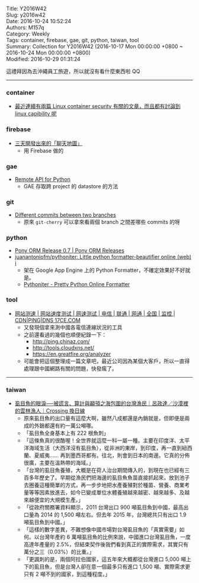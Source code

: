Title: Y2016W42  
Slug: y2016w42  
Date: 2016-10-24 10:52:24  
Authors: M157q  
Category: Weekly  
Tags: container, firebase, gae, git, python, taiwan, tool  
Summary: Collection for Y2016W42 (2016-10-17 Mon 00:00:00 +0800 ~ 2016-10-24 Mon 00:00:00 +0800)  
Modified: 2016-10-29 01:31:24  
  
  
這禮拜因為去沖繩員工旅遊，所以就沒有看什麼東西啦 QQ  
  
---  
  
### container  
  
+ [最近連續有兩篇 Linux container security 有關的文章，而且都有討論到 linux capibility 呢](http://rhelblog.redhat.com/2016/10/17/secure-your-containers-with-this-one-weird-trick/)  
  
  
### firebase  
  
+ [三天開發出來的「聊天地圖」](http://www.inside.com.tw/2016/10/17/livemaps)  
    + 用 Firebase 做的  
  
  
### gae  
  
+ [Remote API for Python](https://cloud.google.com/appengine/docs/python/tools/remoteapi)  
    + GAE 存取跨 project 的 datastore 的方法  
  
  
### git  
  
+ [Different commits between two branches](http://stackoverflow.com/questions/7566416/different-commits-between-two-branches)  
    + 原來 `git-cherry` 可以拿來看兩個 branch 之間差哪些 commits 的呀  
  
  
### python  
  
+ [Pony ORM Release 0.7 | Pony ORM Releases](https://blog.ponyorm.com/2016/10/12/pony-orm-release-0-7/)  
+ [juanantoniofm/pythoniter: Little python formatter-beautifier online (web) i](https://github.com/juanantoniofm/pythoniter)  
    + 架在 Google App Engine 上的 Python Formatter，不確定效果好不好就是。  
    + [Pythoniter - Pretty Python Online Formatter](http://pythoniter.appspot.com/)  
  
  
### tool  
  
+ [网站测速 | 网站速度测试 | 网速测试 | 电信 | 联通 | 网通 | 全国 | 监控 | CDN|PING|DNS 17CE.COM](http://17ce.com)  
    + 又發現個拿來測中國各電信連線狀況的工具  
    + 之前還看過的幾個也順便紀錄一下：  
        + <http://ping.chinaz.com/>  
        + <http://tools.cloudxns.net/>  
        + <https://en.greatfire.org/analyzer>  
    + 可能會把這個整理成一篇文章吧，最近公司因為某個大客戶，所以一直得處理跟中國網路有關的問題，快發瘋了。  
  
---  
  
### taiwan  
  
+ [虱目魚的眼淚──被謊言、算計與顢頇之海包圍的台灣漁民｜呂政達／沙漠裡的雲林漁人｜Crossing 換日線](http://www.cw.com.tw/blog/blogTopic.action?id=601&nid=7088&page=1)  
    + 原來虱目魚的出口量有這麼大啊，雖然八成都還是內銷就是，但即便是兩成的外銷都還有約一萬公噸哪。  
    + 「虱目魚全身基本上有 222 根魚刺」  
    + 「這條魚真的很酷喔！全世界就這麼一科一屬一種。主要在印度洋、太平洋海域生活（大西洋沒有虱目魚），從非洲的東岸，到印度，再一直到紐西蘭、夏威夷...... 再到墨西哥都有。往北，則會到日本的南邊。它真的分佈很廣，主要在溫熱帶的海域。」  
    + 「台灣的虱目魚養殖，大概是在荷人治台期間傳入的，到現在也已經有三百多年歷史了。早期從漁民們把海邊的虱目魚魚苗直接抓起來，放到池子去圈養這種簡單的方式，再一步步地把水產養殖對於種苗、營養、商業考量等等因素放進去，如今已變成單位水體養殖越來越密、越來越多、及越來越便宜的大規模生產。」  
    + 「從政府關務署資料顯示，2011 台灣出口 900 噸虱目魚到中國，最高出口量為 2014 的 1,500 噸左右。但去年 2015 年，台灣總共只有出口 1.9 噸虱目魚到中國。」  
    + 「這樣的數字差異，不難想像中國市場對台灣虱目魚的「真實需要」如何。以台灣年產約 6 萬噸虱目魚的比例來說，中國進口台灣虱目魚，一度高達年產量的 2.5%，但結束契作後我們看到真正的實際需求，其實只有萬分之三（0.03%）的比重。」  
    + 「更諷刺的是，兩個阿拉伯國家，這五年來大概都從台灣進口 5,000 噸上下的虱目魚，但是台灣人卻在意一個最多只有進口 1,500 噸、實際需求更只有 2 噸不到的國家，到這種程度。」  
